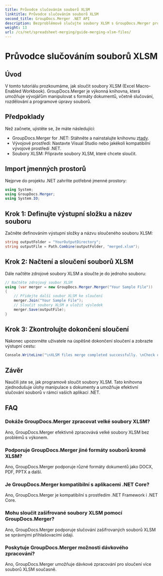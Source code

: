 ```yaml
---
title: Průvodce slučováním souborů XLSM
linktitle: Průvodce slučováním souborů XLSM
second_title: GroupDocs.Merger .NET API
description: Bezproblémově slučujte soubory XLSM s GroupDocs.Merger pro .NET. Efektivně programově kombinujte excelové sešity. Vylepšete své možnosti manipulace s dokumenty.
weight: 13
url: /cs/net/spreadsheet-merging/guide-merging-xlsm-files/
---
```


# Průvodce slučováním souborů XLSM

## Úvod
V tomto tutoriálu prozkoumáme, jak sloučit soubory XLSM (Excel Macro-Enabled Workbook). GroupDocs.Merger je výkonná knihovna, která umožňuje vývojářům manipulovat s formáty dokumentů, včetně slučování, rozdělování a programové úpravy souborů.
## Předpoklady
Než začnete, ujistěte se, že máte následující:
-  GroupDocs.Merger for .NET: Stáhněte a nainstalujte knihovnu z[tady](https://releases.groupdocs.com/merger/net/).
- Vývojové prostředí: Nastavte Visual Studio nebo jakékoli kompatibilní vývojové prostředí .NET.
- Soubory XLSM: Připravte soubory XLSM, které chcete sloučit.

## Import jmenných prostorů
Nejprve do projektu .NET zahrňte potřebné jmenné prostory:
```csharp
using System; 
using GroupDocs.Merger;
using System.IO;
```
## Krok 1: Definujte výstupní složku a název souboru
Začněte definováním výstupní složky a názvu sloučeného souboru XLSM:
```csharp
string outputFolder = "YourOutputDirectory";
string outputFile = Path.Combine(outputFolder, "merged.xlsm");
```
## Krok 2: Načtení a sloučení souborů XLSM
Dále načtěte zdrojové soubory XLSM a sloučte je do jednoho souboru:
```csharp
// Načtěte zdrojový soubor XLSM
using (var merger = new GroupDocs.Merger.Merger("Your Sample File"))
{
    // Přidejte další soubor XLSM ke sloučení
    merger.Join("Your Sample File");
    // Sloučit soubory XLSM a uložit výsledek
    merger.Save(outputFile);
}
```
## Krok 3: Zkontrolujte dokončení sloučení
Nakonec upozorněte uživatele na úspěšné dokončení sloučení a zobrazte výstupní cestu:
```csharp
Console.WriteLine("\nXLSM files merge completed successfully. \nCheck output in {0}", outputFolder);
```

## Závěr
Naučili jste se, jak programově sloučit soubory XLSM. Tato knihovna zjednodušuje úlohy manipulace s dokumenty a umožňuje efektivní slučování souborů v rámci vašich aplikací .NET.

## FAQ
### Dokáže GroupDocs.Merger zpracovat velké soubory XLSM?
Ano, GroupDocs.Merger efektivně zpracovává velké soubory XLSM bez problémů s výkonem.
### Podporuje GroupDocs.Merger jiné formáty souborů kromě XLSM?
Ano, GroupDocs.Merger podporuje různé formáty dokumentů jako DOCX, PDF, PPTX a další.
### Je GroupDocs.Merger kompatibilní s aplikacemi .NET Core?
Ano, GroupDocs.Merger je kompatibilní s prostředím .NET Framework i .NET Core.
### Mohu sloučit zašifrované soubory XLSM pomocí GroupDocs.Merger?
Ano, GroupDocs.Merger podporuje slučování zašifrovaných souborů XLSM se správnými přihlašovacími údaji.
### Poskytuje GroupDocs.Merger možnosti dávkového zpracování?
Ano, GroupDocs.Merger umožňuje dávkové zpracování pro sloučení více souborů XLSM současně.